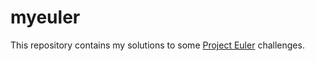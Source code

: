 # myeuler

This repository contains my solutions to some [Project Euler](https://projecteuler.net/) challenges.
